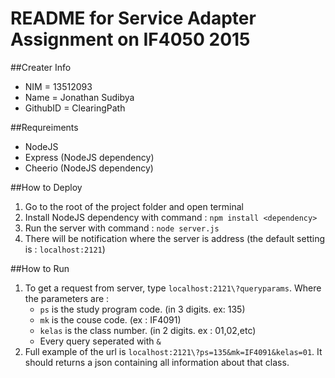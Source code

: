 # README for Service Adapter Assignment on IF4050 2015

##Creater Info
 * NIM      = 13512093
 * Name     = Jonathan Sudibya
 * GithubID = ClearingPath

##Requreiments
 * NodeJS
 * Express (NodeJS dependency)
 * Cheerio (NodeJS dependency)

##How to Deploy
 1. Go to the root of the project folder and open terminal
 2. Install NodeJS dependency with command : `npm install <dependency>`
 3. Run the server with command : `node server.js`
 4. There will be notification where the server is address (the default setting is : `localhost:2121`)
 
##How to Run
 1. To get a request from server, type `localhost:2121\?queryparams`. Where the parameters are :
 	- `ps` is the study program code. (in 3 digits. ex: 135)
 	- `mk` is the couse code. (ex : IF4091)
 	- `kelas` is the class number. (in 2 digits. ex : 01,02,etc)
 	- Every query seperated with `&`
 2. Full example of the url is `localhost:2121\?ps=135&mk=IF4091&kelas=01`. It should returns a json containing all information about that class.
 
